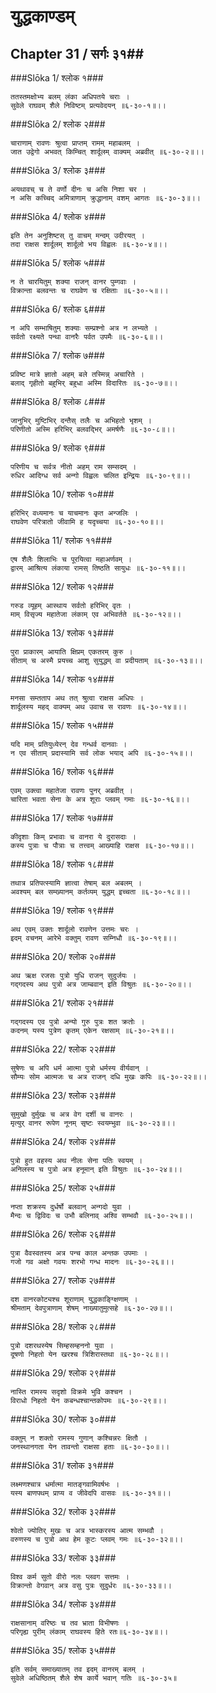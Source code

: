 युद्धकाण्डम्
===============================


## Chapter 31  / सर्गः ३१##


###Slōka 1/ श्लोक १###


    ततस्तमक्षोभ्य बलम् लंका अधिपतये चराः ।
    सुवेले राघवम् शैले निविष्टम् प्रत्यवेदयन् ॥६-३०-१॥।।


###Slōka 2/ श्लोक २###


    चाराणाम् रावणः श्रुत्वा प्राप्तम् रामम् महाबलम् ।
    जात उद्वेगो अभवत् किम्चित् शार्दूलम् वाक्यम् अब्रवीत् ॥६-३०-२॥।।


###Slōka 3/ श्लोक ३###


    अयथावच् च ते वर्णो दीनः च असि निशा चर ।
    न असि कच्चिद् अमित्राणाम् क्रुद्धानाम् वशम् आगतः ॥६-३०-३॥।।


###Slōka 4/ श्लोक ४###


    इति तेन अनुशिष्टस् तु वाचम् मन्दम् उदीरयत् ।
    तदा राक्षस शार्दूलम् शार्दूलो भय विह्वलः ॥६-३०-४॥।।


###Slōka 5/ श्लोक ५###


    न ते चारयितुम् शक्या राजन् वानर पुम्गवाः ।
    विक्रान्ता बलवन्तः च राघवेण च रक्षिताः ॥६-३०-५॥।।


###Slōka 6/ श्लोक ६###


    न अपि सम्भाषितुम् शक्याः सम्प्रश्नो अत्र न लभ्यते ।
    सर्वतो रक्ष्यते पन्था वानरैः पर्वत उपमैः ॥६-३०-६॥।।


###Slōka 7/ श्लोक ७###


    प्रविष्ट मात्रे ज्ञातो अहम् बले तस्मिन्न् अचारिते ।
    बलाद् गृहीतो बहुभिर् बहुधा अस्मि विदारितः ॥६-३०-७॥।।


###Slōka 8/ श्लोक ८###


    जानुभिर् मुष्टिभिर् दन्तैस् तलैः च अभिहतो भृशम् ।
    परिणीतो अस्मि हरिभिर् बलवद्भिर् अमर्षणैः ॥६-३०-८॥।।


###Slōka 9/ श्लोक ९###


    परिणीय च सर्वत्र नीतो अहम् राम सम्सदम् ।
    रुधिर आदिग्ध सर्व अन्गो विह्वलः चलित इन्द्रियः ॥६-३०-९॥।।


###Slōka 10/ श्लोक १०###


    हरिभिर् वध्यमानः च याचमानः कृत अन्जलिः ।
    राघवेण परित्रातो जीवामि ह यदृच्चया ॥६-३०-१०॥।।


###Slōka 11/ श्लोक ११###


    एष शैलैः शिलाभिः च पूरयित्वा महाअर्णवम् ।
    द्वारम् आश्रित्य लंकाया रामस् तिष्ठति सायुधः ॥६-३०-११॥।।


###Slōka 12/ श्लोक १२###


    गरुड व्यूहम् आस्थाय सर्वतो हरिभिर् वृतः ।
    माम् विसृज्य महातेजा लंकाम् एव अभिवर्तते ॥६-३०-१२॥।।


###Slōka 13/ श्लोक १३###


    पुरा प्राकारम् आयाति क्षिप्रम् एकतरम् कुरु ।
    सीताम् च अस्मै प्रयच्च आशु सुयुद्धम् वा प्रदीयताम् ॥६-३०-१३॥।।


###Slōka 14/ श्लोक १४###


    मनसा सम्तताप अथ तत् श्रुत्वा राक्षस अधिपः ।
    शार्दूलस्य महद् वाक्यम् अथ उवाच स रावणः ॥६-३०-१४॥।।


###Slōka 15/ श्लोक १५###


    यदि माम् प्रतियुध्येरन् देव गन्धर्व दानवाः ।
    न एव सीताम् प्रदास्यामि सर्व लोक भयाद् अपि ॥६-३०-१५॥।।


###Slōka 16/ श्लोक १६###


    एवम् उक्त्वा महातेजा रावणः पुनर् अब्रवीत् ।
    चारिता भवता सेना के अत्र शूराः प्लवम् गमाः ॥६-३०-१६॥।।


###Slōka 17/ श्लोक १७###


    कीदृशाः किम् प्रभावाः च वानरा ये दुरासदाः ।
    कस्य पुत्राः च पौत्राः च तत्त्वम् आख्याहि राक्षस ॥६-३०-१७॥।।


###Slōka 18/ श्लोक १८###


    तथात्र प्रतिपत्स्यामि ज्ञात्वा तेषाम् बल अबलम् ।
    अवश्यम् बल सम्ख्यानम् कर्तव्यम् युद्धम् इच्चता ॥६-३०-१८॥।।


###Slōka 19/ श्लोक १९###


    अथ एवम् उक्तः शार्दूलो रावणेन उत्तमः चरः ।
    इदम् वचनम् आरेभे वक्तुम् रावण सम्निधौ ॥६-३०-१९॥।।


###Slōka 20/ श्लोक २०###


    अथ ऋक्ष रजसः पुत्रो युधि राजन् सुदुर्जयः ।
    गद्गदस्य अथ पुत्रो अत्र जाम्बवान् इति विश्रुतः ॥६-३०-२०॥।।


###Slōka 21/ श्लोक २१###


    गद्गदस्य एव पुत्रो अन्यो गुरु पुत्रः शत क्रतोः ।
    कदनम् यस्य पुत्रेण कृतम् एकेन रक्षसाम् ॥६-३०-२१॥।।


###Slōka 22/ श्लोक २२###


    सुषेणः च अपि धर्म आत्मा पुत्रो धर्मस्य वीर्यवान् ।
    सौम्यः सोम आत्मजः च अत्र राजन् दधि मुखः कपिः ॥६-३०-२२॥।।


###Slōka 23/ श्लोक २३###


    सुमुखो दुर्मुखः च अत्र वेग दर्शी च वानरः ।
    मृत्युर् वानर रूपेण नूनम् सृष्टः स्वयम्भुवा ॥६-३०-२३॥।।


###Slōka 24/ श्लोक २४###


    पुत्रो हुत वहस्य अथ नीलः सेना पतिः स्वयम् ।
    अनिलस्य च पुत्रो अत्र हनूमान् इति विश्रुतः ॥६-३०-२४॥।।


###Slōka 25/ श्लोक २५###


    नप्ता शक्रस्य दुर्धर्षो बलवान् अन्गदो युवा ।
    मैन्दः च द्विविदः च उभौ बलिनाव् अश्वि सम्भवौ ॥६-३०-२५॥।।


###Slōka 26/ श्लोक २६###


    पुत्रा वैवस्वतस्य अत्र पन्च काल अन्तक उपमाः ।
    गजो गव अक्षो गवयः शरभो गन्ध मादनः ॥६-३०-२६॥।।


###Slōka 27/ श्लोक २७###


    दश वानरकोट्यश्च शूराणाम् युद्धकाङ्ग्क्षिणाम् ।
    श्रीमताम् देवपुत्राणाम् शेषम् नाख्यातुमुत्सहे ॥६-३०-२७॥।।


###Slōka 28/ श्लोक २८###


    पुत्रो दशरथस्येष सिम्हसम्हननो युवा ।
    दूषणो निहतो येन खरश्च त्रिशिरास्तथा ॥६-३०-२८॥।।


###Slōka 29/ श्लोक २९###


    नास्ति रामस्य सदृशो विक्रमे भुवि कश्चन ।
    विराधो निहतो येन कबन्धश्चान्तकोपमः ॥६-३०-२९॥।।


###Slōka 30/ श्लोक ३०###


    वक्तुम् न शक्तो रामस्य गुणान् कश्चिन्नरः क्षितौ ।
    जनस्थानगता येन तावन्तो राक्षसा हताः ॥६-३०-३०॥।।


###Slōka 31/ श्लोक ३१###


    लक्ष्मणश्चात्र धर्मात्मा मातङ्गवामिवर्षभः ।
    यस्य बाणपथम् प्राप्य व जीवेदपि वासवः ॥६-३०-३१॥।।


###Slōka 32/ श्लोक ३२###


    श्वेतो ज्योतिर् मुखः च अत्र भास्करस्य आत्म सम्भवौ ।
    वरुणस्य च पुत्रो अथ हेम कूटः प्लवम् गमः ॥६-३०-३२॥।।


###Slōka 33/ श्लोक ३३###


    विश्व कर्म सुतो वीरो नलः प्लवग सत्तमः ।
    विक्रान्तो वेगवान् अत्र वसु पुत्रः सुदुर्धरः ॥६-३०-३३॥।।


###Slōka 34/ श्लोक ३४###


    राक्षसानाम् वरिष्ठः च तव भ्राता विभीषणः ।
    परिगृह्य पुरीम् लंकाम् राघवस्य हिते रतः॥६-३०-३४॥।।


###Slōka 35/ श्लोक ३५###


    इति सर्वम् समाख्यातम् तव इदम् वानरम् बलम् ।
    सुवेले अधिष्ठितम् शैले शेष कार्ये भवान् गतिः ॥६-३०-३५॥



